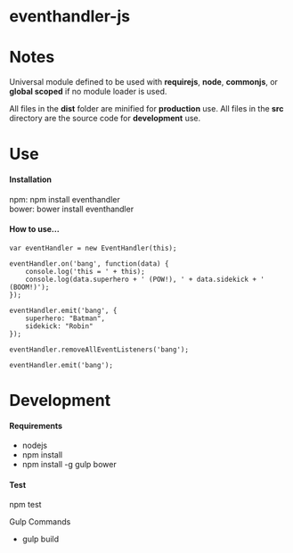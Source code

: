 eventhandler-js
===============

<h1>Notes</h1>

Universal module defined to be used with <b>requirejs</b>, <b>node</b>, <b>commonjs</b>, or <b>global scoped</b> if no module loader is used.

All files in the <b>dist</b> folder are minified for <b>production</b> use.
All files in the <b>src</b> directory are the source code for <b>development</b> use.

<h1>Use</h1>

<h4>Installation</h4>

npm: npm install eventhandler<br />
bower: bower install eventhandler

<h4>How to use...</h4>

    var eventHandler = new EventHandler(this);

    eventHandler.on('bang', function(data) {
        console.log('this = ' + this);
        console.log(data.superhero + ' (POW!), ' + data.sidekick + ' (BOOM!)');
    });

    eventHandler.emit('bang', {
        superhero: "Batman",
        sidekick: "Robin"
    });

    eventHandler.removeAllEventListeners('bang');

    eventHandler.emit('bang');

<h1>Development</h1>

<h4>Requirements</h4>

- nodejs
- npm install
- npm install -g gulp bower

<h4>Test</h4>

npm test

Gulp Commands

- gulp build
